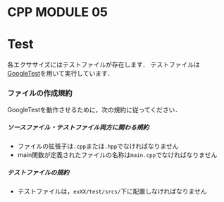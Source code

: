 # CPP MODULE 05

# Test
各エクササイズにはテストファイルが存在します．
テストファイルは[GoogleTest](https://google.github.io/googletest/)を用いて実行しています．

### ファイルの作成規約
GoogleTestを動作させるために，次の規約に従ってください．
##### ソースファイル・テストファイル両方に関わる規約
- ファイルの拡張子は`.cpp`または`.hpp`でなければなりません
- main関数が定義されたファイルの名称は`main.cpp`でなければなりません
##### テストファイルの規約
- テストファイルは，`exXX/test/srcs/`下に配置しなければなりません
